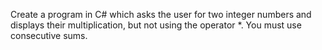 Create a program in C# which asks the user for two integer numbers and displays their multiplication, 
but not using the operator *. You must use consecutive sums.